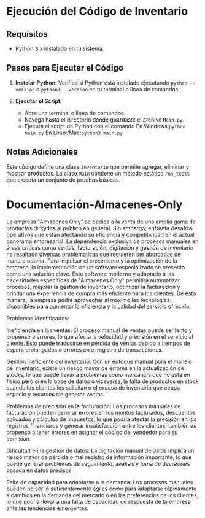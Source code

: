 # Ejecución del Código de Inventario

## Requisitos

- Python 3.x instalado en tu sistema.

## Pasos para Ejecutar el Código

1. **Instalar Python**: Verifica si Python está instalado ejecutando `python --version` o `python3 --version` en tu terminal o línea de comandos.

2. **Ejecutar el Script**:
   - Abre una terminal o línea de comandos.
   - Navega hasta el directorio donde guardaste el archivo `Main.py`.
   - Ejecuta el script de Python con el comando
     En Windows:`python main.py`
     En Linux/Mac:`python3 main.py`

## Notas Adicionales

Este código define una clase `Inventario` que permite agregar, eliminar y mostrar productos. La clase `Main` contiene un método estático `run_tests` que ejecuta un conjunto de pruebas básicas.

# Documentación-Almacenes-Only

La empresa "Almacenes Only" se dedica a la venta de una amplia gama de productos dirigidos al público en general. Sin embargo, enfrenta desafíos operativos que están afectando su eficiencia y competitividad en el actual panorama empresarial. La dependencia exclusiva de procesos manuales en áreas críticas como ventas, facturación, digitación y gestión de inventario ha resaltado diversas problemáticas que requieren ser abordadas de manera optima. Para impulsar el crecimiento y la optimización de la empresa, la implementación de un software especializado se presenta como una solución clave. Este software moderno y adaptado a las necesidades específicas de "Almacenes Only" permitirá automatizar procesos, mejorar la gestión de inventario, optimizar la facturación y brindar una experiencia de compra más eficiente para los clientes. De esta manera, la empresa podrá aprovechar al máximo las tecnologías disponibles para aumentar la eficiencia y la calidad del servicio ofrecido.

Problemas identificados:

Ineficiencia en las ventas: El proceso manual de ventas puede ser lento y propenso a errores, lo que afecta la velocidad y precisión en el servicio al cliente. Esto puede traducirse en pérdida de ventas debido a tiempos de espera prolongados o errores en el registro de transacciones.

Gestión ineficiente del inventario: Con un enfoque manual para el manejo de inventario, existe un riesgo mayor de errores en la actualización de stocks, lo que puede llevar a problemas como mercancía que no está en físico pero si en la base de datos o viceversa, la falta de productos en stock cuando los clientes los solicitan o el exceso de inventario que ocupa espacio y recursos sin generar ventas.

Problemas de precisión en la facturación: Los procesos manuales de facturación pueden generar errores en los montos facturados, descuentos aplicados y cálculos de impuestos, lo que podría afectar la precisión en los registros financieros y generar insatisfacción entre los clientes, también es propenso a tener errores en asignar el código del vendedor para su comisión.

Dificultad en la gestión de datos: La digitación manual de datos implica un riesgo mayor de pérdida o mal registro de información importante, lo que puede generar problemas de seguimiento, análisis y toma de decisiones basada en datos precisos.

Falta de capacidad para adaptarse a la demanda: Los procesos manuales pueden no ser lo suficientemente ágiles como para adaptarse rápidamente a cambios en la demanda del mercado o en las preferencias de los clientes, lo que podría llevar a una falta de capacidad de respuesta de la empresa ante las tendencias emergentes.
